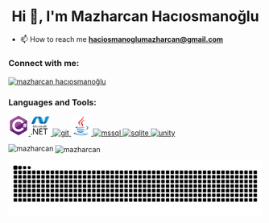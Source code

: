 <h1 align="center">Hi 👋, I'm Mazharcan Hacıosmanoğlu</h1>


- 📫 How to reach me **haciosmanoglumazharcan@gmail.com**

<h3 align="left">Connect with me:</h3>
<p align="left">
<a href="https://linkedin.com/in/mazharcan hacıosmanoğlu" target="blank"><img align="center" src="https://raw.githubusercontent.com/rahuldkjain/github-profile-readme-generator/master/src/images/icons/Social/linked-in-alt.svg" alt="mazharcan hacıosmanoğlu" height="30" width="40" /></a>
</p>

<h3 align="left">Languages and Tools:</h3>
<p align="left"> <a href="https://www.w3schools.com/cs/" target="_blank" rel="noreferrer"> <img src="https://raw.githubusercontent.com/devicons/devicon/master/icons/csharp/csharp-original.svg" alt="csharp" width="40" height="40"/> </a> <a href="https://dotnet.microsoft.com/" target="_blank" rel="noreferrer"> <img src="https://raw.githubusercontent.com/devicons/devicon/master/icons/dot-net/dot-net-original-wordmark.svg" alt="dotnet" width="40" height="40"/> </a> <a href="https://git-scm.com/" target="_blank" rel="noreferrer"> <img src="https://www.vectorlogo.zone/logos/git-scm/git-scm-icon.svg" alt="git" width="40" height="40"/> </a> <a href="https://www.java.com" target="_blank" rel="noreferrer"> <img src="https://raw.githubusercontent.com/devicons/devicon/master/icons/java/java-original.svg" alt="java" width="40" height="40"/> </a> <a href="https://www.microsoft.com/en-us/sql-server" target="_blank" rel="noreferrer"> <img src="https://www.svgrepo.com/show/303229/microsoft-sql-server-logo.svg" alt="mssql" width="40" height="40"/> </a> <a href="https://www.sqlite.org/" target="_blank" rel="noreferrer"> <img src="https://www.vectorlogo.zone/logos/sqlite/sqlite-icon.svg" alt="sqlite" width="40" height="40"/> </a> <a href="https://unity.com/" target="_blank" rel="noreferrer"> <img src="https://www.vectorlogo.zone/logos/unity3d/unity3d-icon.svg" alt="unity" width="40" height="40"/> </a> </p>

<p><img align="left" src="https://github-readme-stats.vercel.app/api/top-langs?username=mazharcan&show_icons=true&locale=en&layout=compact" alt="mazharcan" /></p>

<p>&nbsp;<img align="center" src="https://github-readme-stats.vercel.app/api?username=mazharcan&show_icons=true&locale=en" alt="mazharcan" /></p>



<picture>
  <source media="(prefers-color-scheme: dark)" srcset="https://raw.githubusercontent.com/Mazharcan/Mazharcan/output/github-contribution-grid-snake-dark.svg">
  <source media="(prefers-color-scheme: light)" srcset="https://raw.githubusercontent.com/Mazharcan/Mazharcan/output/github-contribution-grid-snake.svg">
  <img alt="github contribution grid snake animation" src="https://raw.githubusercontent.com/Mazharcan/Mazharcan/output/github-contribution-grid-snake.svg">
</picture>
